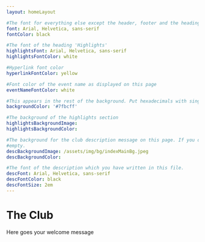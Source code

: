 ```yaml
---
layout: homeLayout

#The font for everything else except the header, footer and the heading 'Highlights'
font: Arial, Helvetica, sans-serif
fontColor: black

#The font of the heading 'Highlights'
highlightsFont: Arial, Helvetica, sans-serif
highlightsFontColor: white

#Hyperlink font color
hyperlinkFontColor: yellow

#Font color of the event name as displayed on this page
eventNameFontColor: white

#This appears in the rest of the background. Put hexadecimals with single quotes
backgroundColor: '#7fbcff'

#The background of the highlights section
highlightsBackgroundImage:
highlightsBackgroundColor:

#The background for the club description message on this page. If you don't want color and are going to use image, leave the color
#empty.
descBackgroundImage: /assets/img/bg/indexMainBg.jpeg
descBackgroundColor:

#The font of the description which you have written in this file.
descFont: Arial, Helvetica, sans-serif
descFontColor: black
descFontSize: 2em
---
```

# The Club
Here goes your welcome message